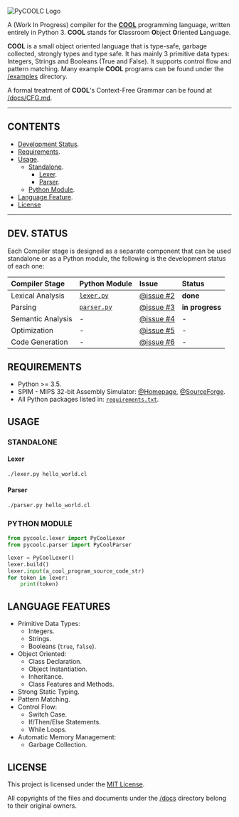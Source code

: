 ![PyCOOLC Logo](http://i.imgur.com/pLIqWi5.png)

A (Work In Progress) compiler for the **[COOL](https://en.wikipedia.org/wiki/Cool_(programming_language))** programming language, written entirely in Python 3. **COOL** stands for **C**lassroom **O**bject **O**riented **L**anguage.

**COOL** is a small object oriented language that is type-safe, garbage collected, strongly types and type safe. It has mainly 3 primitive data types: Integers, Strings and Booleans (True and False). It supports control flow and pattern matching. Many example **COOL** programs can be found under the [/examples](/examples/README.md) directory.

A formal treatment of **COOL**'s Context-Free Grammar can be found at [/docs/CFG.md](/docs/CFG.md).

------------------------------

## CONTENTS

  * [Development Status](#dev-status).
  * [Requirements](#requirements).
  * [Usage](#usage).
    + [Standalone](#standalone).
      * [Lexer](#lexer).
      * [Parser](#parser).
    + [Python Module](#python-module).
  * [Language Feature](#language-features).
  * [License](#license)

------------------------------

## DEV. STATUS

Each Compiler stage is designed as a separate component that can be used standalone or as a Python module, the following is the development status of each one:

| Compiler Stage    | Python Module                     | Issue                             | Status          |
|:------------------|:----------------------------------|:----------------------------------|:----------------|
| Lexical Analysis  | [`lexer.py`](/pycoolc/lexer.py)   | [@issue #2](https://git.io/vr1gx) | **done**        |
| Parsing           | [`parser.py`](/pycoolc/parser.py) | [@issue #3](https://git.io/vr12k) | **in progress** |
| Semantic Analysis | -                                 | [@issue #4](https://git.io/vr12O) | -               |
| Optimization      | -                                 | [@issue #5](https://git.io/vr1Vd) | -               | 
| Code Generation   | -                                 | [@issue #6](https://git.io/vr1VA) | -               |

## REQUIREMENTS

 * Python >= 3.5.
 * SPIM - MIPS 32-bit Assembly Simulator: [@Homepage](http://spimsimulator.sourceforge.net), [@SourceForge](https://sourceforge.net/projects/spimsimulator/files/).
 * All Python packages listed in: [`requirements.txt`](requirements.txt).


## USAGE

### STANDALONE

#### Lexer

```bash
./lexer.py hello_world.cl
```

#### Parser

```bash
./parser.py hello_world.cl
```

### PYTHON MODULE

```python
from pycoolc.lexer import PyCoolLexer
from pycoolc.parser import PyCoolParser

lexer = PyCoolLexer()
lexer.build()
lexer.input(a_cool_program_source_code_str)
for token in lexer:
    print(token)
```

## LANGUAGE FEATURES

  * Primitive Data Types:
    + Integers.
    + Strings.
    + Booleans (`true`, `false`).
  * Object Oriented:
    + Class Declaration.
    + Object Instantiation.
    + Inheritance.
    + Class Features and Methods.
  * Strong Static Typing.
  * Pattern Matching.
  * Control Flow:
    + Switch Case.
    + If/Then/Else Statements.
    + While Loops.
  * Automatic Memory Management:
    + Garbage Collection.

## LICENSE

This project is licensed under the [MIT License](LICENSE).

All copyrights of the files and documents under the [/docs](/docs) directory belong to their original owners.

